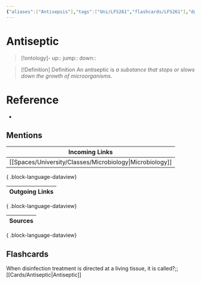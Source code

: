 ```yaml
---
{"aliases":["Antisepsis"],"tags":["Uni/LFS261","flashcards/LFS261"],"dg-publish":true,"permalink":"/cards/antiseptic/","dgPassFrontmatter":true}
---
```


# Antiseptic

> [!ontology]-
> up:: 
> jump:: 
> down:: 

> [!Definition] Definition
> An antiseptic is _a substance that stops or slows down the growth of microorganisms_.

# Reference

- 

## Mentions

| Incoming Links                                              |
| ----------------------------------------------------------- |
| [[Spaces/University/Classes/Microbiology\|Microbiology]] |

{ .block-language-dataview}

| Outgoing Links |
| -------------- |

{ .block-language-dataview}

| Sources |
| ------- |

{ .block-language-dataview}

## Flashcards

When disinfection treatment is directed at a living tissue, it is called?;;[[Cards/Antiseptic\|Antiseptic]]
<!--SR:!2024-05-08,2,230-->